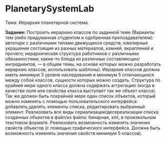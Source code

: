# PlanetarySystemLab
Тема: Иерархия планетарной система.

<b>Задание:</b>
Построить иерархию классов по заданной теме (Варианты тем (либо придуманная студентом и одобренная препоадавателем): автопарк с различными типами движущихся средств; ювелирные украшения состоящие из разных материалов, камней, вкраплений и прочего; иерархическая структура работников с различными обязанностями; какие-то блюда из различных составляющих/ингредиентов, — в общем темы, на основе которых можно разработать иерархию классов, использовать шаблоны). 
Иерархия классов должна иметь минимум 3 уровня наследования и минимум 5 отличающихся между собой классов, сущности которых можно создать. Структура по крайней мере одного класса должна содержать аггрегацию (когда в качестве поля или свойства класса выступает так же объект класса). Так же должен быть покрайней мере один список объектов, который можно изменять с помощью пользовательского интерфейса: добавлять,удалять элементы списка, редактировать выбранный элемент. 
Реализовать все виды сериализации/десереализации списка созданных объектов в файл/из файла: бинарная, xml, в произвольном текстовом формате. 
Реализовать возможность изменять значения свойств объектов (с помощью графического интерфейса. Должна быть возможность изменять значения свойств минимум 5 классов).
